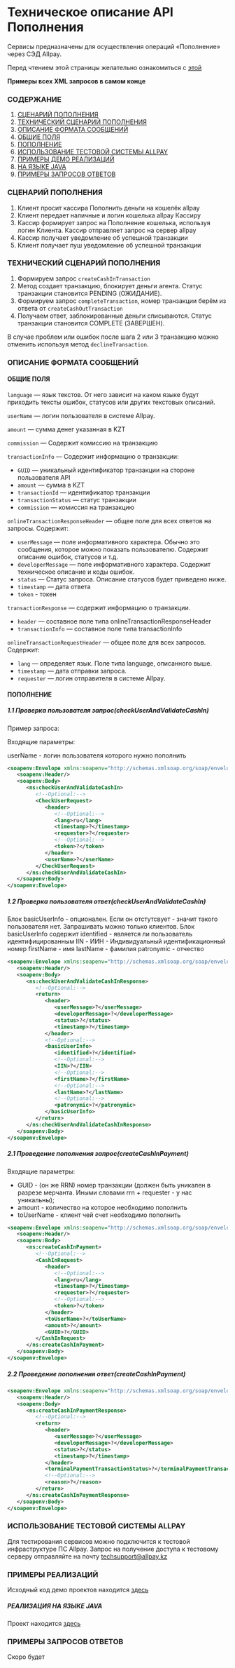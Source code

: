 # Техническое описание API Пополнения

Сервисы предназначены для осуществления операций «Пополнение» через СЭД Allpay.

Перед чтением этой страницы желательно ознакомиться с [этой](https://github.com/allpaykz/documentation/wiki/%D0%9A%D0%B0%D0%BA%D0%B8%D0%B5-%D0%B2%D0%B8%D0%B4%D1%8B-%D0%B8%D0%BD%D1%82%D0%B5%D0%B3%D1%80%D0%B0%D1%86%D0%B8%D0%B9-%D1%83-%D0%BD%D0%B0%D1%81-%D0%B5%D1%81%D1%82%D1%8C)

**Примеры всех XML запросов в самом конце**

### СОДЕРЖАНИЕ

1. [СЦЕНАРИЙ ПОПОЛНЕНИЯ](#СЦЕНАРИЙ-ПОПОЛНЕНИЯ)
1. [ТЕХНИЧЕСКИЙ СЦЕНАРИЙ ПОПОЛНЕНИЯ](#ТЕХНИЧЕСКИЙ-СЦЕНАРИЙ-ПОПОЛНЕНИЯ)
1. [ОПИСАНИЕ ФОРМАТА СООБЩЕНИЙ](#ОПИСАНИЕ-ФОРМАТА-СООБЩЕНИЙ)
 2. [ОБЩИЕ ПОЛЯ](#ОБЩИЕ-ПОЛЯ)
 2. [ПОПОЛНЕНИЕ](#ПОПОЛНЕНИЕ)
2. [ИСПОЛЬЗОВАНИЕ ТЕСТОВОЙ СИСТЕМЫ ALLPAY](#ИСПОЛЬЗОВАНИЕ-ТЕСТВОЙ-СИСТЕМЫ-ALLPAY)
2. [ПРИМЕРЫ ДЕМО РЕАЛИЗАЦИЙ](#ПРИМЕРЫ-РЕАЛИЗАЦИЙ)
 3. [НА ЯЗЫКЕ JAVA](#РЕАЛИЗАЦИЯ-НА-ЯЗЫКЕ-java)
1. [ПРИМЕРЫ ЗАПРОСОВ ОТВЕТОВ](ПРИМЕРЫ-ЗАПРОСОВ-ОТВЕТОВ)

### СЦЕНАРИЙ ПОПОЛНЕНИЯ

1. Клиент просит кассира Пополнить деньги на кошелёк allpay
2. Клиент передает наличные и логин кошелька allpay Кассиру
2. Кассир формирует запрос на Пополнение кошелька, используя логин Клиента. Кассир отправляет запрос на сервер allpay
3. Кассир получает уведомление об успешной транзакции
4. Клиент получает пуш уведомление об успешной транзакции

### ТЕХНИЧЕСКИЙ СЦЕНАРИЙ ПОПОЛНЕНИЯ

1. Формируем запрос `createCashInTransaction`
2. Метод создает транзакцию, блокирует деньги агента. Статус транзакции становится PENDING (ОЖИДАНИЕ).
3. Формируем запрос `completeTransaction`, номер транзакции берём из ответа от `createCashOutTransaction`
4. Получаем ответ, заблокированные деньги списываются. Статус транзакции становится COMPLETE (ЗАВЕРШЕН).

В случае проблем или ошибок после шага 2 или 3 транзакцию можно отменить используя метод `declineTransaction`.

### ОПИСАНИЕ ФОРМАТА СООБЩЕНИЙ

#### ОБЩИЕ ПОЛЯ

`language` — язык текстов. От него зависит на каком языке будут приходить тексты ошибок, статусов или других текстовых описаний.

`userName` — логин пользователя в системе Allpay. 

`amount` — сумма денег указанная в KZT

`commission` — Содержит комиссию на транзакцию

`transactionInfo` — Содержит информацию о транзакции:
 * `GUID` — уникальный идентификатор транзакции на стороне пользователя API
 * `amount` — сумма в KZT
 * `transactionId` — идентификатор транзакции
 * `transactionStatus` — статус транзакции
 * `commission` — комиссия на транзакцию

`onlineTransactionResponseHeader` — общее поле для всех ответов на запросы. Содержит:
 * `userMessage` — поле информативного характера. Обычно это сообщения, которое можно показать пользователю. Содержит описание ошибок, статусов и т.д.
 * `developerMessage` — поле информативного характера. Содержит техническое описание и коды ошибок.
 * `status` — Статус запроса. Описание статусов будет приведено ниже.
 * `timestamp` — дата ответа
 * `token` - токен

`transactionResponse` — содержит информацию о транзакции.
 * `header` — составное поле типа onlineTransactionResponseHeader
 * `transactionInfo` — составное поле типа transactionInfo

`onlineTransactionRequestHeader` — общее поле для всех запросов. Содержит:
 * `lang` — определяет язык. Поле типа language, описанного выше.
 * `timestamp` — дата отправки запроса.
 * `requester` — логин отправителя в системе Allpay.
 
#### ПОПОЛНЕНИЕ
 
##### 1.1 Проверка пользователя запрос(checkUserAndValidateCashIn)

Пример запроса:

Входящие параметры:

userName - логин пользователя которого нужно пополнить

```xml
<soapenv:Envelope xmlns:soapenv="http://schemas.xmlsoap.org/soap/envelope/" xmlns:ns="http://www.allpay.kz/mfs/soap/CashInTransactionManagement/1.1">
   <soapenv:Header/>
   <soapenv:Body>
      <ns:checkUserAndValidateCashIn>
         <!--Optional:-->
         <CheckUserRequest>
            <header>
               <!--Optional:-->
               <lang>ru</lang>
               <timestamp>?</timestamp>
               <requester>?</requester>
               <!--Optional:-->
               <token>?</token>
            </header>
            <userName>?</userName>
         </CheckUserRequest>
      </ns:checkUserAndValidateCashIn>
   </soapenv:Body>
</soapenv:Envelope>
```

##### 1.2 Проверка пользователя ответ(checkUserAndValidateCashIn)

Блок basicUserInfo - опционален. Если он отстутсвует - значит такого пользователя нет. Запрашивать можно только клиентов. Блок basicUserInfo содержит
identified - является ли пользователь идентифицированным
IIN - ИИН - Индивидуальный идентификационный номер
firstName - имя
lastName - фамилия
patronymic - отчество


```xml
<soapenv:Envelope xmlns:soapenv="http://schemas.xmlsoap.org/soap/envelope/" xmlns:ns="http://www.allpay.kz/mfs/soap/CashInTransactionManagement/1.1">
   <soapenv:Header/>
   <soapenv:Body>
      <ns:checkUserAndValidateCashInResponse>
         <!--Optional:-->
         <return>
            <header>
               <userMessage>?</userMessage>
               <developerMessage>?</developerMessage>
               <status>?</status>
               <timestamp>?</timestamp>
            </header>
            <!--Optional:-->
            <basicUserInfo>
               <identified>?</identified>
               <!--Optional:-->
               <IIN>?</IIN>
               <!--Optional:-->
               <firstName>?</firstName>
               <!--Optional:-->
               <lastName>?</lastName>
               <!--Optional:-->
               <patronymic>?</patronymic>
            </basicUserInfo>
         </return>
      </ns:checkUserAndValidateCashInResponse>
   </soapenv:Body>
</soapenv:Envelope>
```

##### 2.1 Проведение пополнения запрос(createCashInPayment)

Входящие параметры:

- GUID - (он же RRN) номер транзакции (должен быть уникален в разрезе мерчанта. Иными словами rrn + requester - у нас уникальны);
- amount - количество на которое необходимо пополнить
- toUserName - клиент чей счет необходимо пополнить

```xml
<soapenv:Envelope xmlns:soapenv="http://schemas.xmlsoap.org/soap/envelope/" xmlns:ns="http://www.allpay.kz/mfs/soap/CashInTransactionManagement/1.1">
   <soapenv:Header/>
   <soapenv:Body>
      <ns:createCashInPayment>
         <!--Optional:-->
         <CashInRequest>
            <header>
               <!--Optional:-->
               <lang>ru</lang>
               <timestamp>?</timestamp>
               <requester>?</requester>
               <!--Optional:-->
               <token>?</token>
            </header>
            <toUserName>?</toUserName>
            <amount>?</amount>
            <GUID>?</GUID>
         </CashInRequest>
      </ns:createCashInPayment>
   </soapenv:Body>
</soapenv:Envelope>
```


##### 2.2 Проведение пополнения ответ(createCashInPayment)

```xml
<soapenv:Envelope xmlns:soapenv="http://schemas.xmlsoap.org/soap/envelope/" xmlns:ns="http://www.allpay.kz/mfs/soap/CashInTransactionManagement/1.1">
   <soapenv:Header/>
   <soapenv:Body>
      <ns:createCashInPaymentResponse>
         <!--Optional:-->
         <return>
            <header>
               <userMessage>?</userMessage>
               <developerMessage>?</developerMessage>
               <status>?</status>
               <timestamp>?</timestamp>
            </header>
            <terminalPaymentTransactionStatus>?</terminalPaymentTransactionStatus>
            <!--Optional:-->
            <reason>?</reason>
         </return>
      </ns:createCashInPaymentResponse>
   </soapenv:Body>
</soapenv:Envelope>
```

### ИСПОЛЬЗОВАНИЕ ТЕСТОВОЙ СИСТЕМЫ ALLPAY

Для тестирования сервисов можно подключится к тестовой инфраструктуре ПС Allpay. Запрос на получение доступа к тестовому серверу отправляйте на почту techsupport@allpay.kz

### ПРИМЕРЫ РЕАЛИЗАЦИЙ

Исходный код демо проектов находится [здесь](https://github.com/allpaykz/allpay-public/tree/master/allpay-public-soap)

##### РЕАЛИЗАЦИЯ НА ЯЗЫКЕ JAVA

Проект находится [здесь](https://github.com/allpaykz/allpay-public/tree/master/allpay-public-soap)

### ПРИМЕРЫ ЗАПРОСОВ ОТВЕТОВ
Скоро будет